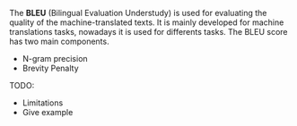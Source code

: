 The **BLEU** (Bilingual Evaluation Understudy) is used for evaluating the quality of the machine-translated texts. It is mainly developed for machine translations tasks, nowadays it is used for differents tasks.
The BLEU score has two main components.

- N-gram precision
- Brevity Penalty

TODO:
   - Limitations
   - Give example